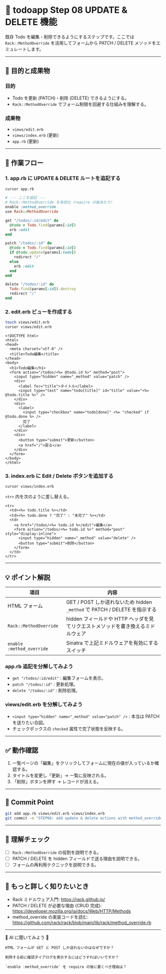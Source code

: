 # 🔄 todoapp Step 08 UPDATE & DELETE 機能

既存 Todo を編集・削除できるようにするステップです。ここでは `Rack::MethodOverride` を活用してフォームから PATCH / DELETE メソッドをエミュレートします。

---

## 🎯 目的と成果物

### 目的
- Todo を更新 (PATCH)・削除 (DELETE) できるようにする。
- `Rack::MethodOverride` でフォーム制限を回避する仕組みを理解する。

### 成果物
- `views/edit.erb`
- `views/index.erb` (更新)
- `app.rb` (更新)

---

## 🚀 作業フロー

### 1. app.rb に UPDATE & DELETE ルートを追記する
```bash
cursor app.rb
```
```ruby
# --- ここを追記 ---
# Rack::MethodOverride を有効化（require の後あたり）
enable :method_override
use Rack::MethodOverride

get "/todos/:id/edit" do
  @todo = Todo.find(params[:id])
  erb :edit
end

patch "/todos/:id" do
  @todo = Todo.find(params[:id])
  if @todo.update(params[:todo])
    redirect "/"
  else
    erb :edit
  end
end

delete "/todos/:id" do
  Todo.find(params[:id]).destroy
  redirect "/"
end
```

### 2. edit.erb ビューを作成する
```bash
touch views/edit.erb
cursor views/edit.erb
```
```erb
<!DOCTYPE html>
<html>
<head>
  <meta charset="utf-8" />
  <title>Todo編集</title>
</head>
<body>
  <h1>Todo編集</h1>
  <form action="/todos/<%= @todo.id %>" method="post">
    <input type="hidden" name="_method" value="patch" />
    <div>
      <label for="title">タイトル</label>
      <input type="text" name="todo[title]" id="title" value="<%= @todo.title %>" />
    </div>
    <div>
      <label>
        <input type="checkbox" name="todo[done]" <%= "checked" if @todo.done %> />
        完了
      </label>
    </div>
    <div>
      <button type="submit">更新</button>
      <a href="/">戻る</a>
    </div>
  </form>
</body>
</html>
```

### 3. index.erb に Edit / Delete ボタンを追加する
```bash
cursor views/index.erb
```
`<tr>` 内を次のように差し替える。
```erb
<tr>
  <td><%= todo.title %></td>
  <td><%= todo.done ? "完了" : "未完了" %></td>
  <td>
    <a href="/todos/<%= todo.id %>/edit">編集</a>
    <form action="/todos/<%= todo.id %>" method="post" style="display:inline">
      <input type="hidden" name="_method" value="delete" />
      <button type="submit">削除</button>
    </form>
  </td>
</tr>
```

---

## 💡 ポイント解説
| 項目 | 内容 |
|------|------|
| HTML フォーム | GET / POST しか送れないため hidden `_method` で PATCH / DELETE を指示する |
| `Rack::MethodOverride` | hidden フィールドや HTTP ヘッダを見てリクエストメソッドを書き換えるミドルウェア |
| `enable :method_override` | Sinatra で上記ミドルウェアを有効にするスイッチ |

### app.rb 追記を分解してみよう
- `get "/todos/:id/edit"` : 編集フォームを表示。
- `patch "/todos/:id"` : 更新処理。
- `delete "/todos/:id"` : 削除処理。

### views/edit.erb を分解してみよう
- `<input type="hidden" name="_method" value="patch" />` : 本当は PATCH を送りたい合図。
- チェックボックスの `checked` 属性で完了状態を反映する。

---

## ✅ 動作確認
1. 一覧ページの「編集」をクリックしてフォームに現在の値が入っているか確認する。
2. タイトルを変更し「更新」→ 一覧に反映される。
3. 「削除」ボタンを押す → レコードが消える。

---

## 🚩 Commit Point
```bash
git add app.rb views/edit.erb views/index.erb
git commit -m "STEP08: add update & delete actions with method_override"
```

---

## 📝 理解チェック
- [ ] `Rack::MethodOverride` の役割を説明できる。
- [ ] PATCH / DELETE を hidden フィールドで送る理由を説明できる。
- [ ] フォームの再利用テクニックを説明できる。

---

## 🔗 もっと詳しく知りたいとき
- Rack ミドルウェア入門: https://rack.github.io/
- PATCH / DELETE が必要な理由 (CRUD 完成): https://developer.mozilla.org/ja/docs/Web/HTTP/Methods
- method_override の実装コードを読む: https://github.com/rack/rack/blob/main/lib/rack/method_override.rb

---

🤔 AI に聞いてみよう 🤖
```
HTML フォームが GET と POST しか送れないのはなぜですか？

削除する前に確認ダイアログを表示するにはどうすればいいですか？

`enable :method_override` を require の後に書くべき理由は？
```